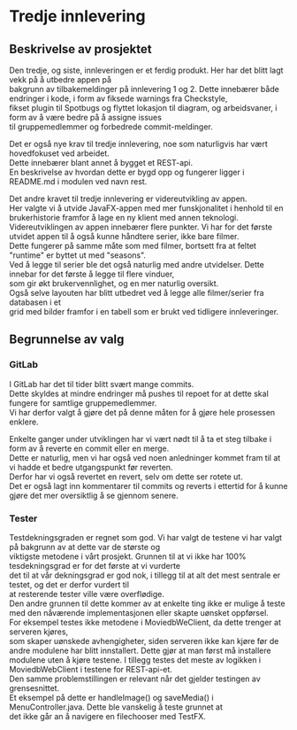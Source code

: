 # Tredje innlevering

## Beskrivelse av prosjektet

Den tredje, og siste, innleveringen er et ferdig produkt. Her har det blitt lagt vekk på å utbedre appen på  
bakgrunn av tilbakemeldinger på innlevering 1 og 2. Dette innebærer både endringer i kode, i form av fiksede warnings fra Checkstyle,  
fikset plugin til Spotbugs og flyttet lokasjon til diagram, og arbeidsvaner, i form av å være bedre på å assigne issues  
til gruppemedlemmer og forbedrede commit-meldinger.

Det er også nye krav til tredje innlevering, noe som naturligvis har vært hovedfokuset ved arbeidet.  
Dette innebærer blant annet å bygget et REST-api.  
En beskrivelse av hvordan dette er bygd opp og fungerer ligger i README.md i modulen ved navn rest.

Det andre kravet til tredje innlevering er videreutvikling av appen.  
Her valgte vi å utvide JavaFX-appen med mer funskjonalitet i henhold til en brukerhistorie framfor å lage en ny klient med annen teknologi.  
Videreutviklingen av appen innebærer flere punkter. Vi har for det første utvidet appen til å også kunne håndtere serier, ikke bare filmer.  
Dette fungerer på samme måte som med filmer, bortsett fra at feltet "runtime" er byttet ut med "seasons".  
Ved å legge til serier ble det også naturlig med andre utvidelser. Dette innebar for det første å legge til flere vinduer,  
som gir økt brukervennlighet, og en mer naturlig oversikt.  
Også selve layouten har blitt utbedret ved å legge alle filmer/serier fra databasen i et  
grid med bilder framfor i en tabell som er brukt ved tidligere innleveringer.

## Begrunnelse av valg

### GitLab

I GitLab har det til tider blitt svært mange commits.  
Dette skyldes at mindre endringer må pushes til repoet for at dette skal fungere for samtlige gruppemedlemmer.  
Vi har derfor valgt å gjøre det på denne måten for å gjøre hele prosessen enklere.

Enkelte ganger under utviklingen har vi vært nødt til å ta et steg tilbake i form av å reverte en commit eller en merge.  
Dette er naturlig, men vi har også ved noen anledninger kommet fram til at vi hadde et bedre utgangspunkt før reverten.  
Derfor har vi også revertet en revert, selv om dette ser rotete ut.  
Det er også lagt inn kommentarer til commits og reverts i ettertid for å kunne gjøre det mer oversiktlig å se gjennom senere.

### Tester
Testdekningsgraden er regnet som god. Vi har valgt de testene vi har valgt på bakgrunn av at dette var de største og  
viktigste metodene i vårt prosjekt. Grunnen til at vi ikke har 100% tesdekningsgrad er for det første at vi vurderte  
det til at vår dekningsgrad er god nok, i tillegg til at alt det mest sentrale er testet, og det er derfor vurdert til  
at resterende tester ville være overflødige.  
Den andre grunnen til dette kommer av at enkelte ting ikke er mulige å teste med den nåværende implementasjonen eller skapte uønsket oppførsel.  
For eksempel testes ikke metodene i MoviedbWeClient, da dette trenger at serveren kjøres,  
som skaper uønskede avhengigheter, siden serveren ikke kan kjøre før de andre modulene har blitt innstallert. Dette gjør at man først må installere  
modulene uten å kjøre testene. I tillegg testes det meste av logikken i MoviedbWebClient i testene for REST-api-et.  
Den samme problemstillingen er relevant når det gjelder testingen av grensesnittet.  
Et eksempel på dette er handleImage() og saveMedia() i MenuController.java. Dette ble vanskelig å teste grunnet at  
det ikke går an å navigere en filechooser med TestFX.